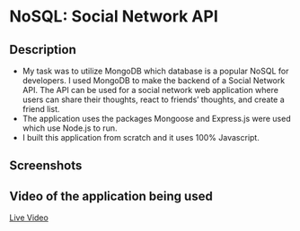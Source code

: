 # NoSQL: Social Network API

## Description
- My task was to utilize MongoDB which database is a popular NoSQL for developers. I used MongoDB to make the backend of a Social Network API. The API can be used for a social network web application where users can share their thoughts, react to friends’ thoughts, and create a friend list.
- The application uses the packages Mongoose and Express.js were used which use Node.js to run.
- I built this application from scratch and it uses 100% Javascript.
## Screenshots


## Video of the application being used
[Live Video]()
